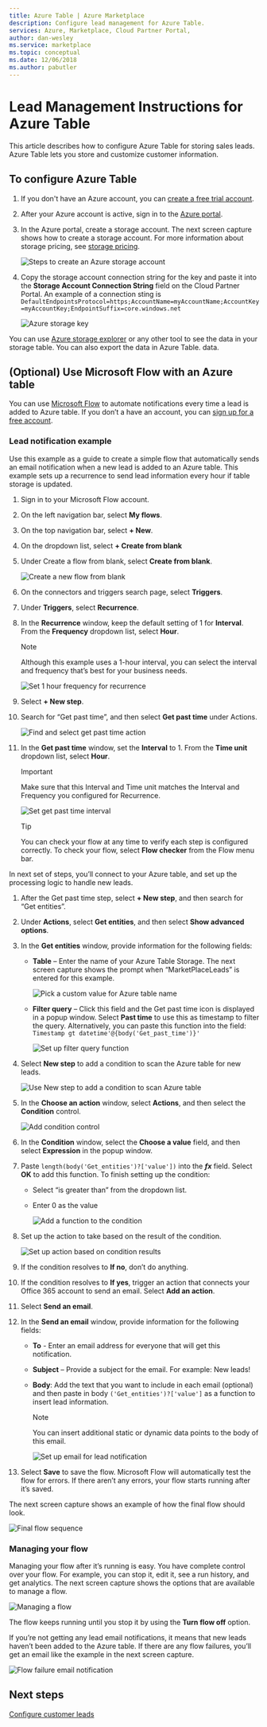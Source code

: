 ```yaml
---
title: Azure Table | Azure Marketplace
description: Configure lead management for Azure Table.
services: Azure, Marketplace, Cloud Partner Portal, 
author: dan-wesley
ms.service: marketplace
ms.topic: conceptual
ms.date: 12/06/2018
ms.author: pabutler
---
```


# Lead Management Instructions for Azure Table

This article describes how to configure Azure Table for storing sales leads. Azure Table lets you store and customize customer information.

## To configure Azure Table

1.  If you don't have an Azure account, you can [create a free trial account](https://azure.microsoft.com/pricing/free-trial/).

2.  After your Azure account is active, sign in to the [Azure     portal](https://portal.azure.com).
3.  In the Azure portal, create a storage account. The next screen capture shows how to create a storage account. For more information about storage pricing, see [storage pricing](https://azure.microsoft.com/pricing/details/storage/).

    ![Steps to create an Azure storage account](./media/cloud-partner-portal-lead-management-instructions-azure-table/azurestoragecreate.png)

4.  Copy the storage account connection string for the key and paste it into the **Storage Account Connection String** field on the Cloud Partner Portal. An example of a connection sting is `DefaultEndpointsProtocol=https;AccountName=myAccountName;AccountKey=myAccountKey;EndpointSuffix=core.windows.net`
    
    ![Azure storage key](./media/cloud-partner-portal-lead-management-instructions-azure-table/azurestoragekeys.png)

You can use [Azure storage explorer](https://azurestorageexplorer.codeplex.com/) or any other tool to see the data in your storage table. You can also export the data in Azure Table.
data.

## **(Optional)** Use Microsoft Flow with an Azure table

You can use [Microsoft Flow](https://docs.microsoft.com/flow/) to automate notifications every time a lead is added to Azure table. If you don’t a have an account, you can [sign up for a free account](https://flow.microsoft.com/).

### Lead notification example

Use this example as a guide to create a simple flow that automatically sends an email notification when a new lead is added to an Azure table. This example sets up a recurrence to send lead information every hour if table storage is updated.

1. Sign in to your Microsoft Flow account.
2. On the left navigation bar, select **My flows**.
3. On the top navigation bar, select **+ New**.  
4. On the dropdown list, select **+ Create from blank**
5. Under Create a flow from blank, select **Create from blank**.

   ![Create a new flow from blank](./media/cloud-partner-portal-lead-management-instructions-azure-table/msflow-create-from-blank.png)

6. On the connectors and triggers search page, select **Triggers**.
7. Under **Triggers**, select **Recurrence**.
8. In the **Recurrence** window, keep the default setting of 1 for **Interval**. From the **Frequency** dropdown list, select **Hour**.

   >[!NOTE] 
   >Although this example uses a 1-hour interval, you can select the interval and frequency that’s best for your business needs.

   ![Set 1 hour frequency for recurrence](./media/cloud-partner-portal-lead-management-instructions-azure-table/msflow-recurrence-dropdown.png)

9. Select **+ New step**.
10. Search for “Get past time”, and then select **Get past time** under Actions. 

    ![Find and select get past time action](./media/cloud-partner-portal-lead-management-instructions-azure-table/msflow-search-getpasttime.png)

11. In the **Get past time** window, set the **Interval** to 1.  From the **Time unit** dropdown list, select **Hour**.
    >[!IMPORTANT] 
    >Make sure that this Interval and Time unit matches the Interval and Frequency you configured for Recurrence.

    ![Set get past time interval](./media/cloud-partner-portal-lead-management-instructions-azure-table/msflow-getpast-time.png)

    >[!TIP] 
    >You can check your flow at any time to verify each step is configured correctly. To check your flow, select **Flow checker** from the Flow menu bar.

In next set of steps, you’ll connect to your Azure table, and set up the processing logic to handle new leads.

1. After the Get past time step, select **+ New step**, and then search for “Get entities”.
2. Under **Actions**, select **Get entities**, and then select **Show advanced options**.
3. In the **Get entities** window, provide information for the following fields:

   - **Table** – Enter the name of your Azure Table Storage. The next screen capture shows the prompt when “MarketPlaceLeads” is entered for this example. 

     ![Pick a custom value for Azure table name](./media/cloud-partner-portal-lead-management-instructions-azure-table/msflow-getentities-table-name.png)

   - **Filter query** – Click this field and the Get past time icon is displayed in a popup window. Select **Past time** to use this as timestamp to filter the query. Alternatively, you can paste this function into the field: `Timestamp gt datetime'@{body('Get_past_time')}'`

     ![Set up filter query function](./media/cloud-partner-portal-lead-management-instructions-azure-table/msflow-getentities-filterquery.png)

4. Select **New step** to add a condition to scan the Azure table for new leads.

   ![Use New step to add a condition to scan Azure table](./media/cloud-partner-portal-lead-management-instructions-azure-table/msflow-add-filterquery-new-step.png)

5. In the **Choose an action** window, select **Actions**, and then select the **Condition** control.

     ![Add condition control](./media/cloud-partner-portal-lead-management-instructions-azure-table/msflow-action-condition-control.png)

6. In the **Condition** window, select the **Choose a value** field, and then select **Expression** in the popup window.
7. Paste `length(body('Get_entities')?['value'])` into the ***fx*** field. Select **OK** to add this function. To finish setting up the condition:

   - Select “is greater than” from the dropdown list.
   - Enter 0 as the value 

     ![Add a function to the condition](./media/cloud-partner-portal-lead-management-instructions-azure-table/msflow-condition-fx0.png)

8. Set up the action to take based on the result of the condition.

     ![Set up action based on condition results](./media/cloud-partner-portal-lead-management-instructions-azure-table/msflow-condition-pick-action.png)

9. If the condition resolves to **If no**, don’t do anything. 
10. If the condition resolves to **If yes**, trigger an action that connects your Office 365 account to send an email. Select **Add an action**.
11. Select **Send an email**. 
12. In the **Send an email** window, provide information for the following fields:

    - **To** - Enter an email address for everyone that will get this notification.
    - **Subject** – Provide a subject for the email. For example: New leads!
    - **Body**:   Add the text that you want to include in each email (optional) and then paste in body  `('Get_entities')?['value']` as a function to insert lead information.

      >[!NOTE] 
      >You can insert additional static or dynamic data points to the body of this email.

       ![Set up email for lead notification](./media/cloud-partner-portal-lead-management-instructions-azure-table/msflow-emailbody-fx.png)

13. Select **Save** to save the flow. Microsoft Flow will automatically test the flow for errors. If there aren’t any errors, your flow starts running after it’s saved.

The next screen capture shows an example of how the final flow should look.

 ![Final flow sequence](./media/cloud-partner-portal-lead-management-instructions-azure-table/msflow-end-to-end.png)

### Managing your flow

Managing your flow after it’s running is easy.  You have complete control over your flow. For example, you can stop it, edit it, see a run history, and get analytics. The next screen capture shows the options that are available to manage a flow. 

 ![Managing a flow](./media/cloud-partner-portal-lead-management-instructions-azure-table/msflow-manage-completed.png)

The flow keeps running until you stop it by using the **Turn flow off** option.

If you’re not getting any lead email notifications, it means that new leads haven’t been added to the Azure table. If there are any flow failures, you’ll get an email like the example in the next screen capture.

 ![Flow failure email notification](./media/cloud-partner-portal-lead-management-instructions-azure-table/msflow-failure-note.png)

## Next steps

[Configure customer leads](https://docs.microsoft.com/azure/marketplace/cloud-partner-portal-orig/cloud-partner-portal-get-customer-leads)
